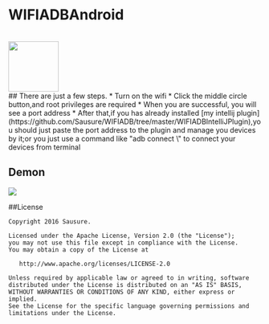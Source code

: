 # WIFIADBAndroid
<br>
<img src="https://github.com/Sausure/WIFIADB/blob/master/WIFIADBAndroid/art/ic_launcher.png" width="100px" height="100px">
<br>
## There are just a few steps.
* Turn on the wifi
* Click the middle circle button,and root privileges are required
* When you are successful, you will see a port address
* After that,if you has already installed [my intellij plugin](https://github.com/Sausure/WIFIADB/tree/master/WIFIADBIntelliJPlugin),you should just paste the port address to the plugin and manage you devices by it;or you just use a command like "adb connect \<port address\>" to connect your devices from terminal

## Demon
![](https://github.com/Sausure/WIFIADB/blob/master/WIFIADBAndroid/art/demonstrate.gif)

##License

    Copyright 2016 Sausure.

    Licensed under the Apache License, Version 2.0 (the "License");
    you may not use this file except in compliance with the License.
    You may obtain a copy of the License at

       http://www.apache.org/licenses/LICENSE-2.0

    Unless required by applicable law or agreed to in writing, software
    distributed under the License is distributed on an "AS IS" BASIS,
    WITHOUT WARRANTIES OR CONDITIONS OF ANY KIND, either express or implied.
    See the License for the specific language governing permissions and
    limitations under the License.
